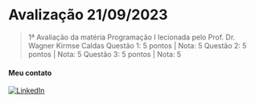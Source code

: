 # Avalização 21/09/2023
> 1ª Avaliação da matéria Programação I lecionada pelo Prof. Dr. Wagner Kirmse Caldas
> Questão 1: 5 pontos | Nota: 5
> Questão 2: 5 pontos | Nota: 5
> Questão 3: 5 pontos | Nota: 5

#### Meu contato
[![LinkedIn](https://img.shields.io/badge/linkedin-blue?style=for-the-badge&logo=linkedin)](https://www.linkedin.com/in/gustavo-saraiva-222386235/)
